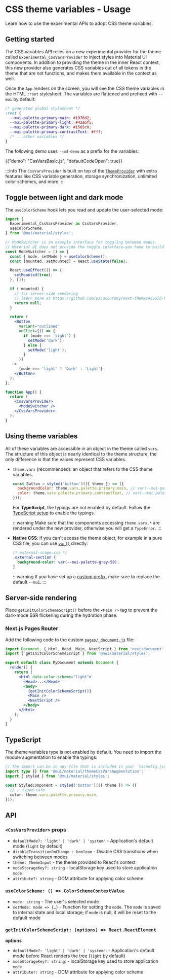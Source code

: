 # CSS theme variables - Usage

<p class="description">Learn how to use the experimental APIs to adopt CSS theme variables.</p>

## Getting started

The CSS variables API relies on a new experimental provider for the theme called `Experimental_CssVarsProvider` to inject styles into Material UI components.
In addition to providing the theme in the inner React context, this new provider also generates CSS variables out of all tokens in the theme that are not functions, and makes them available in the context as well.

Once the `App` renders on the screen, you will see the CSS theme variables in the HTML `:root` stylesheet.
The variables are flattened and prefixed with `--mui` by default:

```css
/* generated global stylesheet */
:root {
  --mui-palette-primary-main: #1976d2;
  --mui-palette-primary-light: #42a5f5;
  --mui-palette-primary-dark: #1565c0;
  --mui-palette-primary-contrastText: #fff;
  /* ...other variables */
}
```

The following demo uses `--md-demo` as a prefix for the variables:

{{"demo": "CssVarsBasic.js", "defaultCodeOpen": true}}

:::info
The `CssVarsProvider` is built on top of the [`ThemeProvider`](/material-ui/customization/theming/#themeprovider) with extra features like CSS variable generation, storage synchronization, unlimited color schemes, and more.
:::

## Toggle between light and dark mode

The `useColorScheme` hook lets you read and update the user-selected mode:

```jsx
import {
  Experimental_CssVarsProvider as CssVarsProvider,
  useColorScheme,
} from '@mui/material/styles';

// ModeSwitcher is an example interface for toggling between modes.
// Material UI does not provide the toggle interface—you have to build it yourself.
const ModeSwitcher = () => {
  const { mode, setMode } = useColorScheme();
  const [mounted, setMounted] = React.useState(false);

  React.useEffect(() => {
    setMounted(true);
  }, []);

  if (!mounted) {
    // for server-side rendering
    // learn more at https://github.com/pacocoursey/next-themes#avoid-hydration-mismatch
    return null;
  }

  return (
    <Button
      variant="outlined"
      onClick={() => {
        if (mode === 'light') {
          setMode('dark');
        } else {
          setMode('light');
        }
      }}
    >
      {mode === 'light' ? 'Dark' : 'Light'}
    </Button>
  );
};

function App() {
  return (
    <CssVarsProvider>
      <ModeSwitcher />
    </CssVarsProvider>
  );
}
```

## Using theme variables

All of these variables are accessible in an object in the theme called `vars`.
The structure of this object is nearly identical to the theme structure, the only difference is that the values represent CSS variables.

- `theme.vars` (recommended): an object that refers to the CSS theme variables.

  ```js
  const Button = styled('button')(({ theme }) => ({
    backgroundColor: theme.vars.palette.primary.main, // var(--mui-palette-primary-main)
    color: theme.vars.palette.primary.contrastText, // var(--mui-palette-primary-contrastText)
  }));
  ```

  For **TypeScript**, the typings are not enabled by default.
  Follow the [TypeScript setup](#typescript) to enable the typings.

  :::warning
  Make sure that the components accessing `theme.vars.*` are rendered under the new provider, otherwise you will get a `TypeError`.
  :::

- **Native CSS**: if you can't access the theme object, for example in a pure CSS file, you can use [`var()`](https://developer.mozilla.org/en-US/docs/Web/CSS/var) directly:

  ```css
  /* external-scope.css */
  .external-section {
    background-color: var(--mui-palette-grey-50);
  }
  ```

  :::warning
  If you have set up a [custom prefix](/material-ui/experimental-api/css-theme-variables/customization/#changing-variable-prefixes), make sure to replace the default `--mui`.
  :::

## Server-side rendering

Place `getInitColorSchemeScript()` before the `<Main />` tag to prevent the dark-mode SSR flickering during the hydration phase.

### Next.js Pages Router

Add the following code to the custom [`pages/_document.js`](https://nextjs.org/docs/pages/building-your-application/routing/custom-document) file:

```jsx
import Document, { Html, Head, Main, NextScript } from 'next/document';
import { getInitColorSchemeScript } from '@mui/material/styles';

export default class MyDocument extends Document {
  render() {
    return (
      <Html data-color-scheme="light">
        <Head>...</Head>
        <body>
          {getInitColorSchemeScript()}
          <Main />
          <NextScript />
        </body>
      </Html>
    );
  }
}
```

## TypeScript

The theme variables type is not enabled by default. You need to import the module augmentation to enable the typings:

```ts
// The import can be in any file that is included in your `tsconfig.json`
import type {} from '@mui/material/themeCssVarsAugmentation';
import { styled } from '@mui/material/styles';

const StyledComponent = styled('button')(({ theme }) => ({
  // ✅ typed-safe
  color: theme.vars.palette.primary.main,
}));
```

## API

### `<CssVarsProvider>` props

- `defaultMode?: 'light' | 'dark' | 'system'` - Application's default mode (`light` by default)
- `disableTransitionOnChange : boolean` - Disable CSS transitions when switching between modes
- `theme: ThemeInput` - the theme provided to React's context
- `modeStorageKey?: string` - localStorage key used to store application `mode`
- `attribute?: string` - DOM attribute for applying color scheme

### `useColorScheme: () => ColorSchemeContextValue`

- `mode: string` - The user's selected mode
- `setMode: mode => {…}` - Function for setting the `mode`. The `mode` is saved to internal state and local storage; if `mode` is null, it will be reset to the default mode

### `getInitColorSchemeScript: (options) => React.ReactElement`

**options**

- `defaultMode?: 'light' | 'dark' | 'system'`: - Application's default mode before React renders the tree (`light` by default)
- `modeStorageKey?: string`: - localStorage key used to store application `mode`
- `attribute?: string` - DOM attribute for applying color scheme
